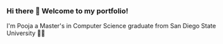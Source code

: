 ### Hi there :wave: Welcome to my portfolio! 
I'm Pooja a Master's in Computer Science graduate from San Diego State University :woman_technologist:	

